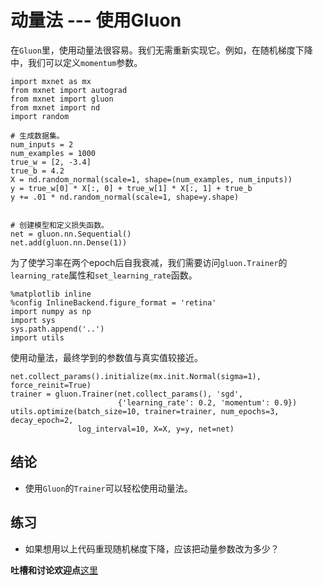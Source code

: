 # 动量法 --- 使用Gluon


在`Gluon`里，使用动量法很容易。我们无需重新实现它。例如，在随机梯度下降中，我们可以定义`momentum`参数。

```{.python .input  n=1}
import mxnet as mx
from mxnet import autograd
from mxnet import gluon
from mxnet import nd
import random

# 生成数据集。
num_inputs = 2
num_examples = 1000
true_w = [2, -3.4]
true_b = 4.2
X = nd.random_normal(scale=1, shape=(num_examples, num_inputs))
y = true_w[0] * X[:, 0] + true_w[1] * X[:, 1] + true_b
y += .01 * nd.random_normal(scale=1, shape=y.shape)


# 创建模型和定义损失函数。
net = gluon.nn.Sequential()
net.add(gluon.nn.Dense(1))
```

为了使学习率在两个epoch后自我衰减，我们需要访问`gluon.Trainer`的`learning_rate`属性和`set_learning_rate`函数。

```{.python .input}
%matplotlib inline
%config InlineBackend.figure_format = 'retina'
import numpy as np
import sys
sys.path.append('..')
import utils
```

使用动量法，最终学到的参数值与真实值较接近。

```{.python .input  n=3}
net.collect_params().initialize(mx.init.Normal(sigma=1), force_reinit=True)
trainer = gluon.Trainer(net.collect_params(), 'sgd',
                        {'learning_rate': 0.2, 'momentum': 0.9})
utils.optimize(batch_size=10, trainer=trainer, num_epochs=3, decay_epoch=2,
               log_interval=10, X=X, y=y, net=net)
```

## 结论

* 使用`Gluon`的`Trainer`可以轻松使用动量法。

## 练习

* 如果想用以上代码重现随机梯度下降，应该把动量参数改为多少？

**吐槽和讨论欢迎点**[这里](https://discuss.gluon.ai/t/topic/1880)
